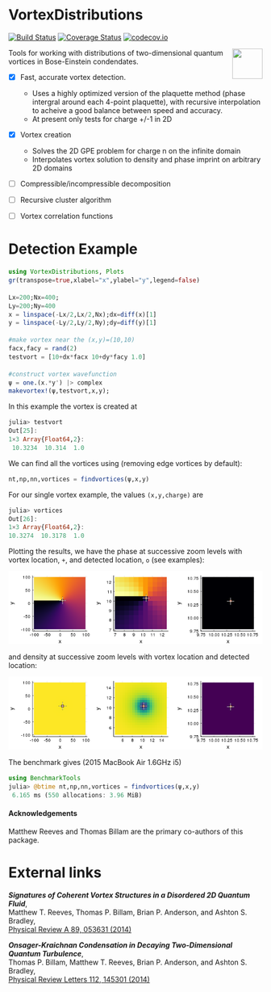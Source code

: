 # VortexDistributions

[![Build Status](https://travis-ci.org/AshtonSBradley/VortexDistributions.jl.svg?branch=master)](https://travis-ci.org/AshtonSBradley/VortexDistributions.jl)  [![Coverage Status](https://coveralls.io/repos/AshtonSBradley/VortexDistributions.jl/badge.svg?branch=master&service=github)](https://coveralls.io/github/AshtonSBradley/VortexDistributions.jl?branch=master)  [![codecov.io](http://codecov.io/github/AshtonSBradley/VortexDistributions.jl/coverage.svg?branch=master)](http://codecov.io/github/AshtonSBradley/VortexDistributions.jl?branch=master)

<img align="right" src="/examples/vortfluid.gif" width="60" height="60">

Tools for working with distributions of two-dimensional quantum vortices in Bose-Einstein condendates.

- [x] Fast, accurate vortex detection.
  - Uses a highly optimized version of the plaquette method (phase intergral around each 4-point plaquette), with recursive interpolation to acheive a good balance between speed and accuracy.
  - At present only tests for charge +/-1 in 2D

- [x] Vortex creation
  - Solves the 2D GPE problem for charge n on the infinite domain
  - Interpolates vortex solution to density and phase imprint on arbitrary 2D domains
- [ ] Compressible/incompressible decomposition
- [ ] Recursive cluster algorithm
- [ ] Vortex correlation functions

# Detection Example
```julia
using VortexDistributions, Plots
gr(transpose=true,xlabel="x",ylabel="y",legend=false)

Lx=200;Nx=400;
Ly=200;Ny=400
x = linspace(-Lx/2,Lx/2,Nx);dx=diff(x)[1]
y = linspace(-Ly/2,Ly/2,Ny);dy=diff(y)[1]

#make vortex near the (x,y)=(10,10)
facx,facy = rand(2)
testvort = [10+dx*facx 10+dy*facy 1.0]

#construct vortex wavefunction
ψ = one.(x.*y') |> complex
makevortex!(ψ,testvort,x,y);
```

In this example the vortex is created at
```julia
julia> testvort
Out[25]:
1×3 Array{Float64,2}:
 10.3234  10.314  1.0
 ```
 We can find all the vortices using (removing edge vortices by default):
 ```julia
 nt,np,nn,vortices = findvortices(ψ,x,y)
 ```
 For our single vortex example, the values `(x,y,charge)` are
 ```julia
 julia> vortices
Out[26]:
1×3 Array{Float64,2}:
 10.3274  10.3178  1.0
 ```

Plotting the results, we have the phase at successive zoom levels with vortex location, `+`, and detected location, `o` (see examples):

![](/examples/phase.png)

and density at successive zoom levels with vortex location and detected location:

![](/examples/density.png)

 The benchmark gives (2015 MacBook Air 1.6GHz i5)
 ```julia
 using BenchmarkTools
 julia> @btime nt,np,nn,vortices = findvortices(ψ,x,y)
  6.165 ms (550 allocations: 3.96 MiB)
 ```

#### Acknowledgements
Matthew Reeves and Thomas Billam are the primary co-authors of this package.

# External links
___Signatures of Coherent Vortex Structures in a Disordered 2D Quantum Fluid___,\
Matthew T. Reeves, Thomas P. Billam, Brian P. Anderson, and Ashton S. Bradley, \
[Physical Review A 89, 053631 (2014)](http://journals.aps.org/pra/abstract/10.1103/PhysRevA.89.053631)

___Onsager-Kraichnan Condensation in Decaying Two-Dimensional Quantum Turbulence___,\
Thomas P. Billam, Matthew T. Reeves, Brian P. Anderson, and Ashton S. Bradley, \
[Physical Review Letters 112, 145301 (2014)](http://dx.doi.org/10.1103/PhysRevLett.112.145301)
